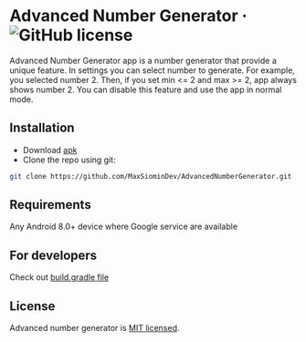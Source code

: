 # Advanced Number Generator &middot; ![GitHub license](https://img.shields.io/badge/license-MIT-blue.svg)
Advanced Number Generator app is a number generator that provide a unique feature. In settings you can select number to generate. For example, you selected number 2. Then, if you set min <= 2 and max >= 2, app always shows number 2. You can disable this feature and use the app in normal mode.
 
## Installation

* Download [apk](https://maxsiomin.dev/apps/advanced_number_generator/advanced_number_generator.apk)
* Clone the repo using git:
```bash
git clone https://github.com/MaxSiominDev/AdvancedNumberGenerator.git
```
## Requirements

Any Android 8.0+ device where Google service are available

## For developers
Check out [build.gradle file](./app/build.gradle)
## License 
Advanced number generator is [MIT licensed](./LICENSE).
